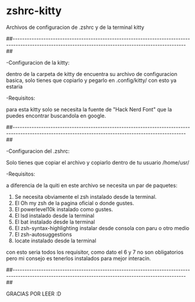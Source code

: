 # zshrc-kitty
Archivos de configuracion de .zshrc y de la terminal kitty

##-------------------------------------------------------------------------------------------------------------------------------------------------------##

-Configuracion de la kitty:

dentro de la carpeta de kitty de encuentra su archivo de configuracion basica,
solo tienes que copiarlo y pegarlo en .config/kitty/ con esto ya estaria

-Requisitos:

para esta kitty solo se necesita la fuente de "Hack Nerd Font"
que la puedes encontrar buscandola en google.

##-------------------------------------------------------------------------------------------------------------------------------------------------------##

-Configuracion del .zshrc:

Solo tienes que copiar el archivo y copiarlo dentro de tu usuario /home/usr/

-Requisitos:

a diferencia de la quiti en este archivo se necesita un par de paquetes:

1. Se necesita obviamente el zsh instalado desde la terminal.
2. El Oh my zsh de la pagina oficial o donde gustes.
3. El powerlevel10k instalado como gustes.
4. El lsd instalado desde la terminal
5. El bat instalado desde la terminal
6. El zsh-syntax-highlighting instalar desde consola con paru o otro medio
7. El zsh-autosuggestions
8. locate instalado desde la terminal

con esto seria todos los requisitor, como dato el 6 y 7 no son obligatorios pero mi consejo es tenerlos instalados para mejor interacin.

##-------------------------------------------------------------------------------------------------------------------------------------------------------##

GRACIAS POR LEER :D
